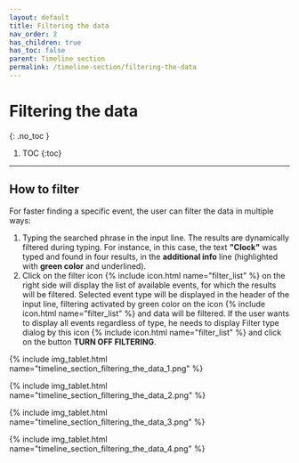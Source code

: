 ```yaml
---
layout: default
title: Filtering the data
nav_order: 2
has_children: true
has_toc: false
parent: Timeline section
permalink: /timeline-section/filtering-the-data
---
```


# Filtering the data
{: .no_toc }

1. TOC
{:toc}

---

## How to filter
For faster finding a specific event, the user can filter the data in multiple ways:
1. Typing the searched phrase in the input line. The results are dynamically filtered during typing. For instance, in this case, the text **"Clock"** was typed and found in four results, in the **additional info** line (highlighted with <span class="text-green-200">**green color**</span> and underlined).
2. Click on the filter icon {% include icon.html name="filter_list" %} on the right side will display the list of available events, for which the results will be filtered. Selected event type will be displayed in the header of the input line, filtering activated by green color on the icon <span class="text-green-200">{% include icon.html name="filter_list" %}</span> and data will be filtered. If the user wants to display all events regardless of type, he needs to display Filter type dialog by this icon {% include icon.html name="filter_list" %} and click on the button **TURN OFF FILTERING**.

{% include img_tablet.html name="timeline_section_filtering_the_data_1.png" %}

{% include img_tablet.html name="timeline_section_filtering_the_data_2.png" %}

{% include img_tablet.html name="timeline_section_filtering_the_data_3.png" %}

{% include img_tablet.html name="timeline_section_filtering_the_data_4.png" %}
